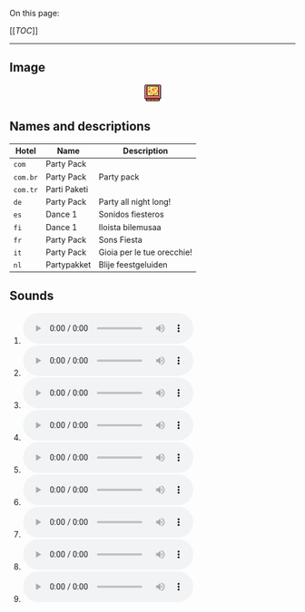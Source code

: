 On this page:

[[_TOC_]]

---

## Image

<div align="center">

![sound_set_25](../uploads/imgs/25.gif)

</div>

## Names and descriptions

| Hotel | Name | Description |
|-|-|-|
| `com` | Party Pack |  |
| `com.br` | Party Pack | Party pack |
| `com.tr` | Parti Paketi |  |
| `de` | Party Pack | Party all night long! |
| `es` | Dance 1 | Sonidos fiesteros |
| `fi` | Dance 1 | Iloista bilemusaa |
| `fr` | Party Pack | Sons Fiesta |
| `it` | Party Pack | Gioia per le tue orecchie! |
| `nl` | Partypakket | Blije feestgeluiden |

## Sounds

1. ![Sample 217](../uploads/sounds/sound_machine_sample_217.mp3)
1. ![Sample 218](../uploads/sounds/sound_machine_sample_218.mp3)
1. ![Sample 219](../uploads/sounds/sound_machine_sample_219.mp3)
1. ![Sample 220](../uploads/sounds/sound_machine_sample_220.mp3)
1. ![Sample 221](../uploads/sounds/sound_machine_sample_221.mp3)
1. ![Sample 222](../uploads/sounds/sound_machine_sample_222.mp3)
1. ![Sample 223](../uploads/sounds/sound_machine_sample_223.mp3)
1. ![Sample 224](../uploads/sounds/sound_machine_sample_224.mp3)
1. ![Sample 225](../uploads/sounds/sound_machine_sample_225.mp3)